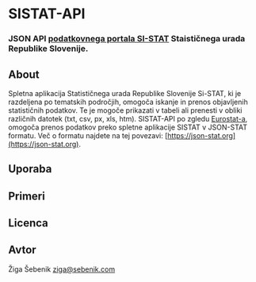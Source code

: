 # SISTAT-API
### JSON API [podatkovnega portala SI-STAT](http://pxweb.stat.si/pxweb/dialog/statfile2.asp) Staističnega urada Republike Slovenije.

## About
Spletna aplikacija Statističnega urada Republike Slovenije Si-STAT, ki je razdeljena po tematskih področjih, omogoča iskanje in prenos objavljenih statističnih podatkov. Te je mogoče prikazati v tabeli ali prenesti v obliki različnih datotek (txt, csv, px, xls, htm).
SISTAT-API po zgledu [Eurostat-a](http://ec.europa.eu/eurostat/web/sdmx-web-services/rest-sdmx-2.1), omogoča prenos podatkov preko spletne aplikacije SISTAT v JSON-STAT formatu. Več o formatu najdete na tej povezavi: [https://json-stat.org](https://json-stat.org).

## Uporaba

## Primeri

## Licenca

## Avtor
Žiga Šebenik [ziga@sebenik.com](mailto:ziga@sebenik.com)
